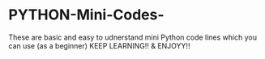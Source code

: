 # PYTHON-Mini-Codes-

These are basic and easy to udnerstand mini Python code lines which you can use (as a beginner)
        KEEP LEARNING!!
        &
        ENJOYY!!
